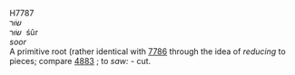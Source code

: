 <body>
  <p>H7787<br>  שׂוּר  <br> שׂוּר  ‎  śûr  <br><i>soor </i><br>A primitive root (rather identical with <a href="h7786.htm">7786</a> through the idea of <i>reducing</i> to pieces; compare <a href="h4883.htm">4883</a> ; to <i>saw: - </i>cut.<br></p>
 </body>